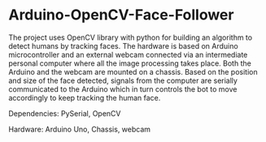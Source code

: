 # Arduino-OpenCV-Face-Follower

The project uses OpenCV library with python for building an algorithm to detect humans by tracking faces.
The hardware is based on Arduino microcontroller and an external webcam connected via an intermediate personal computer where all the image processing takes place.
Both the Arduino and the webcam are mounted on a chassis.
Based on the position and size of the face detected, signals from the computer are serially communicated to the Arduino which in turn controls the bot to move accordingly to keep tracking the human face.

Dependencies: PySerial, OpenCV

Hardware: Arduino Uno, Chassis, webcam

